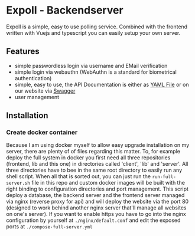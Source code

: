 # Expoll - Backendserver

Expoll is a simple, easy to use polling service. Combined with the frontend written with Vuejs and typescript you can
easily setup your own server.

## Features

- simple passwordless login via username and EMail verification
- simple login via webauthn (WebAuthn is a standard for biometrical authentication)
- simple, easy to use, the API Documentation is either as [YAML File](src/main/resources/openapi/documentation.yaml) or
  on our website via [Swagger]()
- user management

## Installation

### Create docker container

Because I am using docker myself to allow easy upgrade installation on my server, there are plenty of of files regarding
this matter. To, for example deploy the full system in docker you first need all three repositories (frontend, lib and
this one) in directories called 'client', 'lib' and 'server'. All three directories have to bee in the same root
directory to easily run any shell script. When all that is sorted out, you can just run the `run-full-server.sh` file in
this repo and custom docker images will be built with the right binding to configuration directories and port
management. This script deploy a database, the backend server and the frontend server managed via nginx (reverse proxy
for api) and will deploy the website via the port 80 (designed to work behind another nginx server that'll manage all
websites on one's server). If you want to enable https you have to go into the nginx configuration by yourself
at `./nginx/default.conf` and edit the exposed ports at `./compose-full-server.yml`